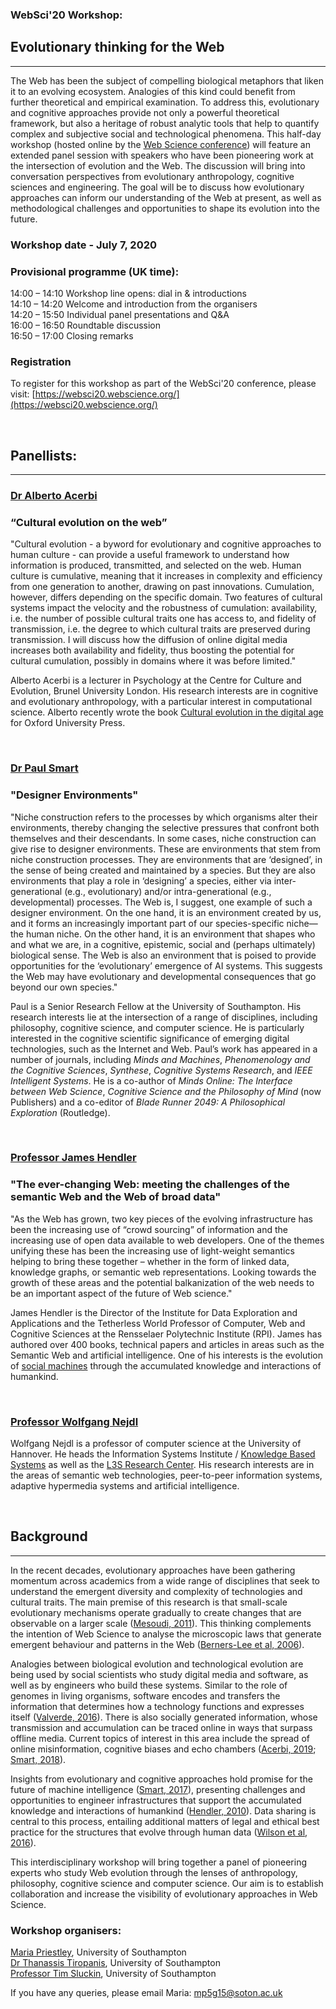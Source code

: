 ### WebSci'20 Workshop:
## Evolutionary thinking for the Web
---
The Web has been the subject of compelling biological metaphors that liken it to an evolving ecosystem. Analogies of this kind could benefit from further theoretical and empirical examination. To address this, evolutionary and cognitive approaches provide not only a powerful theoretical framework, but also a heritage of robust analytic tools that help to quantify complex and subjective social and technological phenomena. This half-day workshop (hosted online by the [Web Science conference](https://websci20.webscience.org/)) will feature an extended panel session with speakers who have been pioneering work at the intersection of evolution and the Web. The discussion will bring into conversation perspectives from evolutionary anthropology, cognitive sciences and engineering. The goal will be to discuss how evolutionary approaches can inform our understanding of the Web at present, as well as methodological challenges and opportunities to shape its evolution into the future.   


### Workshop date - July 7, 2020 
### Provisional programme (UK time):   
14:00 – 14:10   Workshop line opens: dial in & introductions   
14:10 – 14:20   Welcome and introduction from the organisers   
14:20 – 15:50   Individual panel presentations and Q&A  
16:00 – 16:50   Roundtable discussion  
16:50 – 17:00   Closing remarks   

### Registration
To register for this workshop as part of the WebSci'20 conference, please visit: [https://websci20.webscience.org/](https://websci20.webscience.org/)
<p>&nbsp;</p>

## Panellists:
---

### [Dr Alberto Acerbi](https://acerbialberto.com/)
### “Cultural evolution on the web”
"Cultural evolution - a byword for evolutionary and cognitive approaches to human culture - can provide a useful framework to understand how information is produced, transmitted, and selected on the web. Human culture is cumulative, meaning that it increases in complexity and efficiency from one generation to another, drawing on past innovations. Cumulation, however, differs depending on the specific domain. Two features of cultural systems impact the velocity and the robustness of cumulation: availability, i.e. the number of possible cultural traits one has access to, and fidelity of transmission, i.e. the degree to which cultural traits are preserved during transmission. I will discuss how the diffusion of online digital media increases both availability and fidelity, thus boosting the potential for cultural cumulation, possibly in domains where it was before limited." 

Alberto Acerbi is a lecturer in Psychology at the Centre for Culture and Evolution, Brunel University London. His research interests are in cognitive and evolutionary anthropology, with a particular interest in computational science. Alberto recently wrote the book [Cultural evolution in the digital age](https://global.oup.com/academic/product/cultural-evolution-in-the-digital-age-9780198835943?cc=gb&lang=en&) for Oxford University Press.
<p>&nbsp;</p>

### [Dr Paul Smart](http://paulsmart.cognosys.co.uk/)
### "Designer Environments"
"Niche construction refers to the processes by which organisms alter their environments, thereby changing the selective pressures that confront both themselves and their descendants. In some cases, niche construction can give rise to designer environments. These are environments that stem from niche construction processes. They are environments that are ‘designed’, in the sense of being created and maintained by a species. But they are also environments that play a role in ‘designing’ a species, either via inter-generational (e.g., evolutionary) and/or intra-generational (e.g., developmental) processes. The Web is, I suggest, one example of such a designer environment. On the one hand, it is an environment created by us, and it forms an increasingly important part of our species-specific niche—the human niche. On the other hand, it is an environment that shapes who and what we are, in a cognitive, epistemic, social and (perhaps ultimately) biological sense. The Web is also an environment that is poised to provide opportunities for the ‘evolutionary’ emergence of AI systems. This suggests the Web may have evolutionary and developmental consequences that go beyond our own species."

Paul is a Senior Research Fellow at the University of Southampton. His research interests lie at the intersection of a range of disciplines, including philosophy, cognitive science, and computer science. He is particularly interested in the cognitive scientific significance of emerging digital technologies, such as the Internet and Web. Paul’s work has appeared in a number of journals, including <em>Minds and Machines</em>, <em>Phenomenology and the Cognitive Sciences</em>, <em>Synthese</em>, <em>Cognitive Systems Research</em>, and <em>IEEE Intelligent Systems</em>. He is a co-author of <em>Minds Online: The Interface between Web Science</em>, <em>Cognitive Science and the Philosophy of Mind</em> (now Publishers) and a co-editor of <em>Blade Runner 2049: A Philosophical Exploration</em> (Routledge).
<p>&nbsp;</p>

### [Professor James Hendler](https://en.wikipedia.org/wiki/James_Hendler) 
### "The ever-changing Web: meeting the challenges of the semantic Web and the Web of broad data"
"As the Web has grown, two key pieces of the evolving infrastructure has been the increasing use of “crowd sourcing” of information and the increasing use of open data available to web developers. One of the themes unifying these has been the increasing use of light-weight semantics helping to bring these together – whether in the form of linked data, knowledge graphs, or semantic web representations.  Looking towards the growth of these areas and the potential balkanization of the web needs to be an important aspect of the future of Web science."

James Hendler is the Director of the Institute for Data Exploration and Applications and the Tetherless World Professor of Computer, Web and Cognitive Sciences at the Rensselaer Polytechnic Institute (RPI). James has authored over 400 books, technical papers and articles in areas such as the Semantic Web and artificial intelligence. One of his interests is the evolution of [social machines](https://www.sciencedirect.com/science/article/pii/S0004370209001404) through the accumulated knowledge and interactions of humankind.
<p>&nbsp;</p>

### [Professor Wolfgang Nejdl](https://www.kbs.uni-hannover.de/~nejdl/)
Wolfgang Nejdl is a professor of computer science at the University of Hannover. He heads the Information Systems Institute / [Knowledge Based Systems](www.kbs.uni-hannover.de) as well as the [L3S Research Center](www.l3s.de). His research interests are in the areas of semantic web technologies, peer-to-peer information systems, adaptive hypermedia systems and artificial intelligence. 
<p>&nbsp;</p>

## Background
---
In the recent decades, evolutionary approaches have been gathering momentum across academics from a wide range of disciplines that seek to understand the emergent diversity and complexity of technologies and cultural traits. The main premise of this research is that small-scale evolutionary mechanisms operate gradually to create changes that are observable on a larger scale ([Mesoudi, 2011](https://www.amazon.co.uk/Cultural-Evolution-Darwinian-Synthesize-Sciences/dp/0226520447)). This thinking complements the intention of Web Science to analyse the microscopic laws that generate emergent behaviour and patterns in the Web ([Berners-Lee et al, 2006](https://science.sciencemag.org/content/313/5788/769)). 

Analogies between biological evolution and technological evolution are being used by social scientists who study digital media and software, as well as by engineers who build these systems. Similar to the role of genomes in living organisms, software encodes and transfers the information that determines how a technology functions and expresses itself ([Valverde, 2016](https://royalsocietypublishing.org/doi/full/10.1098/rstb.2015.0450)). There is also socially generated information, whose transmission and accumulation can be traced online in ways that surpass offline media. Current topics of interest in this area include the spread of online misinformation, cognitive biases and echo chambers ([Acerbi, 2019](https://www.amazon.co.uk/Cultural-Evolution-Digital-Alberto-Acerbi/dp/0198835949); [Smart, 2018](https://link.springer.com/article/10.1007/s11229-017-1414-z)).

Insights from evolutionary and cognitive approaches hold promise for the future of machine intelligence ([Smart, 2017](http://paulsmart.cognosys.co.uk/pubs/2017/Machine%20Intelligence%20and%20the%20Social%20Web.pdf?LMCL=ND9E1e)), presenting challenges and opportunities to engineer infrastructures that support the accumulated knowledge and interactions of humankind ([Hendler, 2010](https://www.sciencedirect.com/science/article/pii/S0004370209001404)). Data sharing is central to this process, entailing additional matters of legal and ethical best practice for the structures that evolve through human data ([Wilson et al, 2016](https://dl.acm.org/doi/pdf/10.1145/2911187.2914579)).

This interdisciplinary workshop will bring together a panel of pioneering experts who study Web evolution through the lenses of anthropology, philosophy, cognitive science and computer science. Our aim is to establish collaboration and increase the visibility of evolutionary approaches in Web Science.


### Workshop organisers:
[Maria Priestley](https://www.ecs.soton.ac.uk/people/mp5g15), University of Southampton  
[Dr Thanassis Tiropanis](https://www.ecs.soton.ac.uk/people/at1o07), University of Southampton  
[Professor Tim Sluckin](https://www.southampton.ac.uk/maths/about/staff/tim.page), University of Southampton  

If you have any queries, please email Maria: mp5g15@soton.ac.uk
